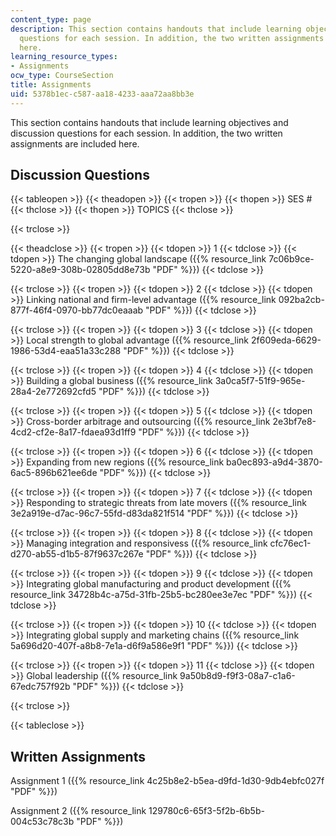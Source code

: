 ```yaml
---
content_type: page
description: This section contains handouts that include learning objectives and discussion
  questions for each session. In addition, the two written assignments are included
  here.
learning_resource_types:
- Assignments
ocw_type: CourseSection
title: Assignments
uid: 5378b1ec-c587-aa18-4233-aaa72aa8bb3e
---
```


This section contains handouts that include learning objectives and discussion questions for each session. In addition, the two written assignments are included here.

Discussion Questions
--------------------

{{< tableopen >}}
{{< theadopen >}}
{{< tropen >}}
{{< thopen >}}
SES #
{{< thclose >}}
{{< thopen >}}
TOPICS
{{< thclose >}}

{{< trclose >}}

{{< theadclose >}}
{{< tropen >}}
{{< tdopen >}}
1
{{< tdclose >}}
{{< tdopen >}}
The changing global landscape ({{% resource_link 7c06b9ce-5220-a8e9-308b-02805dd8e73b "PDF" %}})
{{< tdclose >}}

{{< trclose >}}
{{< tropen >}}
{{< tdopen >}}
2
{{< tdclose >}}
{{< tdopen >}}
Linking national and firm-level advantage ({{% resource_link 092ba2cb-877f-46f4-0970-bb77dc0eaaab "PDF" %}})
{{< tdclose >}}

{{< trclose >}}
{{< tropen >}}
{{< tdopen >}}
3
{{< tdclose >}}
{{< tdopen >}}
Local strength to global advantage ({{% resource_link 2f609eda-6629-1986-53d4-eaa51a33c288 "PDF" %}})
{{< tdclose >}}

{{< trclose >}}
{{< tropen >}}
{{< tdopen >}}
4
{{< tdclose >}}
{{< tdopen >}}
Building a global business ({{% resource_link 3a0ca5f7-51f9-965e-28a4-2e772692cfd5 "PDF" %}})
{{< tdclose >}}

{{< trclose >}}
{{< tropen >}}
{{< tdopen >}}
5
{{< tdclose >}}
{{< tdopen >}}
Cross-border arbitrage and outsourcing ({{% resource_link 2e3bf7e8-4cd2-cf2e-8a17-fdaea93d1ff9 "PDF" %}})
{{< tdclose >}}

{{< trclose >}}
{{< tropen >}}
{{< tdopen >}}
6
{{< tdclose >}}
{{< tdopen >}}
Expanding from new regions ({{% resource_link ba0ec893-a9d4-3870-6ac5-896b621ee6de "PDF" %}})
{{< tdclose >}}

{{< trclose >}}
{{< tropen >}}
{{< tdopen >}}
7
{{< tdclose >}}
{{< tdopen >}}
Responding to strategic threats from late movers ({{% resource_link 3e2a919e-d7ac-96c7-55fd-d83da821f514 "PDF" %}})
{{< tdclose >}}

{{< trclose >}}
{{< tropen >}}
{{< tdopen >}}
8
{{< tdclose >}}
{{< tdopen >}}
Managing integration and responsivess ({{% resource_link cfc76ec1-d270-ab55-d1b5-87f9637c267e "PDF" %}})
{{< tdclose >}}

{{< trclose >}}
{{< tropen >}}
{{< tdopen >}}
9
{{< tdclose >}}
{{< tdopen >}}
Integrating global manufacturing and product development ({{% resource_link 34728b4c-a75d-31fb-25b5-bc280ee3e7ec "PDF" %}})
{{< tdclose >}}

{{< trclose >}}
{{< tropen >}}
{{< tdopen >}}
10
{{< tdclose >}}
{{< tdopen >}}
Integrating global supply and marketing chains ({{% resource_link 5a696d20-407f-a8b8-7e1a-d6f9a586e9f1 "PDF" %}})
{{< tdclose >}}

{{< trclose >}}
{{< tropen >}}
{{< tdopen >}}
11
{{< tdclose >}}
{{< tdopen >}}
Global leadership ({{% resource_link 9a50b8d9-f9f3-08a7-c1a6-67edc757f92b "PDF" %}})
{{< tdclose >}}

{{< trclose >}}

{{< tableclose >}}

Written Assignments
-------------------

Assignment 1 ({{% resource_link 4c25b8e2-b5ea-d9fd-1d30-9db4ebfc027f "PDF" %}})

Assignment 2 ({{% resource_link 129780c6-65f3-5f2b-6b5b-004c53c78c3b "PDF" %}})